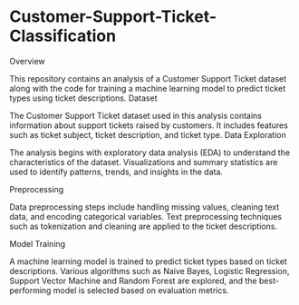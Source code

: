 # Customer-Support-Ticket-Classification

Overview

This repository contains an analysis of a Customer Support Ticket dataset along with the code for training a machine learning model to predict ticket types using ticket descriptions.
Dataset

The Customer Support Ticket dataset used in this analysis contains information about support tickets raised by customers. It includes features such as ticket subject, ticket description, and ticket type.
Data Exploration

  The analysis begins with exploratory data analysis (EDA) to understand the characteristics of the dataset.
  Visualizations and summary statistics are used to identify patterns, trends, and insights in the data.

Preprocessing

  Data preprocessing steps include handling missing values, cleaning text data, and encoding categorical variables.
  Text preprocessing techniques such as tokenization and cleaning are applied to the ticket descriptions.

Model Training

  A machine learning model is trained to predict ticket types based on ticket descriptions.
  Various algorithms such as Naive Bayes, Logistic Regression, Support Vector Machine and Random Forest are explored, and the best-performing model is selected based on evaluation metrics.
